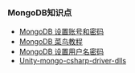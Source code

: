 ### MongoDB知识点  
* [MongoDB 设置账号和密码](https://www.cnblogs.com/shttke/p/11296710.html)  
* [MongoDB 菜鸟教程](https://www.runoob.com/mongodb/mongodb-tutorial.html)  
* [MongoDB 设置用户名密码](https://www.jianshu.com/p/237a0c5ad9fa)  
* [Unity-mongo-csharp-driver-dlls](https://github.com/Julian23517/Unity-mongo-csharp-driver-dlls)  
